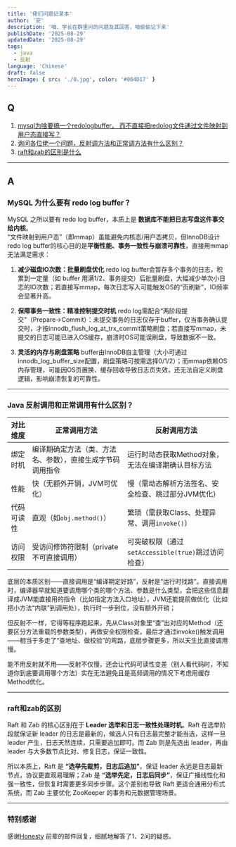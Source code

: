 ```yaml
---
title: '佬们问题记录本'
author: '安'
description: '咱、学长在群里问的问题及其回答，咱偷偷记下来'
publishDate: '2025-08-29'
updatedDate: '2025-08-29'
tags:
  - java
  - 反射
language: 'Chinese'
draft: false
heroImage: { src: './0.jpg', color: '#004D17' }
---
```

## Q
1. [mysql为啥要搞一个redologbuffer， 而不直接把redolog文件通过文件映射到用户态直接写？](#mysql-为什么要有-redo-log-buffer)
2. [询问各位佬一个问题，反射调方法和正常调方法有什么区别？](#java-反射调用和正常调用有什么区别)
3. [raft和zab的区别是什么](#raft和zab的区别)

---
## A

### MySQL 为什么要有 redo log buffer？
MySQL 之所以要有 redo log buffer，本质上是 **数据库不能把日志写盘这件事交给内核**。  
“文件映射到用户态”（即mmap）虽能避免内核态/用户态拷贝，但InnoDB设计redo log buffer的核心目的是**平衡性能、事务一致性与崩溃可靠性**，直接用mmap无法满足需求：

1. **减少磁盘IO次数：批量刷盘优化** redo log buffer会暂存多个事务的日志，积累到一定量（如 buffer 用满1/2、事务提交）后批量刷盘，大幅减少单次小日志的IO次数；若直接写mmap，每次日志写入可能触发OS的“页刷新”，IO频率会显著升高。

2. **保障事务一致性：精准控制提交时机** redo log需配合“两阶段提交”（Prepare→Commit）：未提交事务的日志仅存于buffer，仅当事务确认提交时，才按innodb_flush_log_at_trx_commit策略刷盘；若直接写mmap，未提交的日志可能已进入OS缓存，崩溃时OS可能误刷盘，导致数据不一致。

3. **灵活的内存与刷盘策略** buffer由InnoDB自主管理（大小可通过innodb_log_buffer_size配置，刷盘策略可按需选择0/1/2）；而mmap依赖OS内存管理，可能因OS页置换、缓存回收导致日志页失效，还无法自定义刷盘逻辑，影响崩溃恢复的可靠性。

---

### Java 反射调用和正常调用有什么区别？
| 对比维度       | 正常调用方法                                                                 | 反射调用方法                                                                 |
|----------------|------------------------------------------------------------------------------|------------------------------------------------------------------------------|
| 绑定时机       | 编译期确定方法（类、方法名、参数），直接生成字节码调用指令                   | 运行时动态获取Method对象，无法在编译期确认目标方法                           |
| 性能           | 快（无额外开销，JVM可优化）                                                 | 慢（需动态解析方法签名、安全检查、跳过部分JVM优化）                           |
| 代码可读性     | 直观（如`obj.method()`）                                                    | 繁琐（需获取Class、处理异常、调用`invoke()`）                                |
| 访问权限       | 受访问修饰符限制（private不可直接调用）                                      | 可突破权限（通过`setAccessible(true)`跳过访问检查）                          |

底层的本质区别——直接调用是“编译期定好路”，反射是“运行时找路”。直接调用时，编译器早就知道要调用哪个类的哪个方法、参数是什么类型，会把这些信息翻译成JVM能直接用的指令（比如指定方法入口地址），JVM还能提前做优化（比如把小方法“内联”到调用处），执行时一步到位，没有额外开销；

但反射不一样，它得等程序跑起来，先从Class对象里“查”出对应的Method（还要区分方法重载的参数类型），再做安全权限检查，最后才通过invoke()触发调用——相当于多走了“查地址、做校验”的弯路，底层步骤更多，所以天生比直接调用慢。

能不用反射就不用——反射不仅慢，还会让代码可读性变差（别人看代码时，不知道你到底要调用哪个方法）实在无法避免且是高频调用的情况下考虑用缓存Method优化。

---
### raft和zab的区别
Raft 和 Zab 的核心区别在于 **Leader 选举和日志一致性处理时机**。Raft 在选举阶段就保证新 leader 的日志是最新的，候选人只有日志最完整才能当选，这样一旦 leader 产生，日志天然连续，只需要追加即可。而 Zab 则是先选出 leader，再由 leader 与大多数节点比对、修复日志，保证一致性。

所以本质上，Raft 是 **“选举先裁剪，日志后追加”**，保证 leader 永远是日志最新节点，协议更直观易理解；Zab 是 **“选举先定，日志后同步”**，保证广播线性化和强一致性，但恢复时需要更多同步步骤。这个差别也导致 Raft 更适合通用分布式系统，而 Zab 主要优化 ZooKeeper 的事务和元数据管理场景。

---

### 特别感谢
感谢[Honesty](https://blog.hehouhui.cn/) 前辈的邮件回复，细腻地解答了1、2问的疑惑。